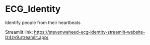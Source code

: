 # ECG_Identity
Identify people from their heartbeats

Streamlit link: https://stevenwaheed-ecg-identity-streamlit-website-lz4zy9.streamlit.app/
